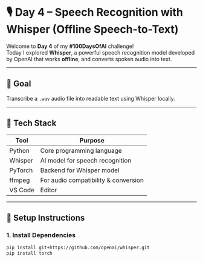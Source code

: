# 🎙️ Day 4 – Speech Recognition with Whisper (Offline Speech-to-Text)

Welcome to **Day 4** of my **#100DaysOfAI** challenge!  
Today I explored **Whisper**, a powerful speech recognition model developed by OpenAI that works **offline**, and converts spoken audio into text.

---

## 🎯 Goal

Transcribe a `.wav` audio file into readable text using Whisper locally.

---

## 🧰 Tech Stack

| Tool       | Purpose                                |
|------------|----------------------------------------|
| Python     | Core programming language              |
| Whisper    | AI model for speech recognition        |
| PyTorch    | Backend for Whisper model              |
| ffmpeg     | For audio compatibility & conversion   |
| VS Code    | Editor                                 |

---

## 🚀 Setup Instructions

### 1. Install Dependencies

```bash
pip install git+https://github.com/openai/whisper.git
pip install torch

